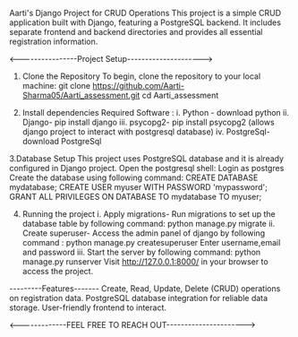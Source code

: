 Aarti's Django Project for CRUD Operations
This project is a simple CRUD application built with Django, featuring a PostgreSQL backend. 
It includes separate frontend and backend directories and provides all essential registration information.

<----------------Project Setup--------------------->

1. Clone the Repository
To begin, clone the repository to your local machine:
    git clone https://github.com/Aarti-Sharma05/Aarti_assessment.git
    cd Aarti_assessment
   
2. Install dependencies
   Required Software :
   i. Python - download python
   ii. Django- pip install django
   iii. psycopg2- pip install psycopg2 (allows django project to interact with postgresql database)
   iv. PostgreSql- download PostgreSql
   
3.Database Setup
   This project uses PostgreSQL database and it is already configured in Django project.
   Open the postgresql shell:
      Login as postgres
      Create the database using following command: 
         CREATE DATABASE mydatabase;
         CREATE USER myuser WITH PASSWORD 'mypassword';
         GRANT ALL PRIVILEGES ON DATABASE TO mydatabase TO myuser;

4. Running the project
    i. Apply migrations- Run migrations to set up the database table by following command: 
             python manage.py migrate
    ii. Create superuser- Access the admin panel of django by following command :
             python manage.py createsuperuser
        Enter username,email and password
    iii. Start the server by following command: 
             python manage.py runserver
             Visit http://127.0.0.1:8000/ in your browser to access the project.

---------Features-------
Create, Read, Update, Delete (CRUD) operations on registration data.
PostgreSQL database integration for reliable data storage.
User-friendly frontend to interact.

<-------------FEEL FREE TO REACH OUT---------------------->


   
   


